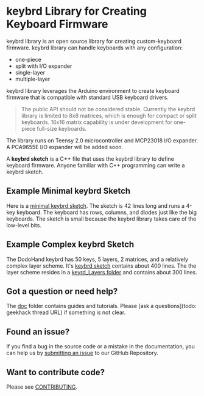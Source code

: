 keybrd Library for Creating Keyboard Firmware
=============================================
keybrd library is an open source library for creating custom-keyboard firmware.
keybrd library can handle keyboards with any configuration:
* one-piece
* split with I/O expander
* single-layer
* multiple-layer

keybrd library leverages the Arduino environment to create keyboard firmware that is compatible with standard USB keyboard drivers.

> The public API should not be considered stable.
> Currently the keybrd library is limited to 8x8 matrices, which is enough for compact or split keyboards.
> 16x16 matrix capability is under development for one-piece full-size keyboards.

The library runs on Teensy 2.0 microcontroller and MCP23018 I/O expander.
A PCA9655E I/O expander will be added soon.

A **keybrd sketch** is a C++ file that uses the keybrd library to define keyboard firmware.
Anyone familiar with C++ programming can write a keybrd sketch.

Example Minimal keybrd Sketch
-----------------------------
Here is a [minimal keybrd sketch](keybrd_sketches/keybrd_single-layer/keybrd_single-layer_1221_bb/keybrd_single-layer_1221_bb.ino).
The sketch is 42 lines long and runs a 4-key keyboard.
The keyboard has rows, columns, and diodes just like the big keyboards.
The sketch is small because the keybrd library takes care of the low-level bits.

Example Complex keybrd Sketch
-----------------------------
The DodoHand keybrd has 50 keys, 5 layers, 2 matrices, and a relatively complex layer scheme.
It's [keybrd sketch](keybrd_sketches/keybrd_DodoHand/keybrd_DH_2565_0/keybrd_DH_2565_0.ino) contains about 400 lines.
The the layer scheme resides in a [keyrd_Layers folder](keybrd_sketches/keybrd_DodoHand/keybrd_Layers) and contains about 300 lines.

Got a question or need help?
----------------------------
The [doc](doc) folder contains guides and tutorials.
Please [ask a questions](todo: geekhack thread URL) if something is not clear.

Found an issue?
---------------
If you find a bug in the source code or a mistake in the documentation, you can help us by [submitting an issue](https://github.com/wolfv6/Keybrd/issues) to our GitHub Repository.

Want to contribute code?
------------------------
Please see [CONTRIBUTING](CONTRIBUTING.md).

